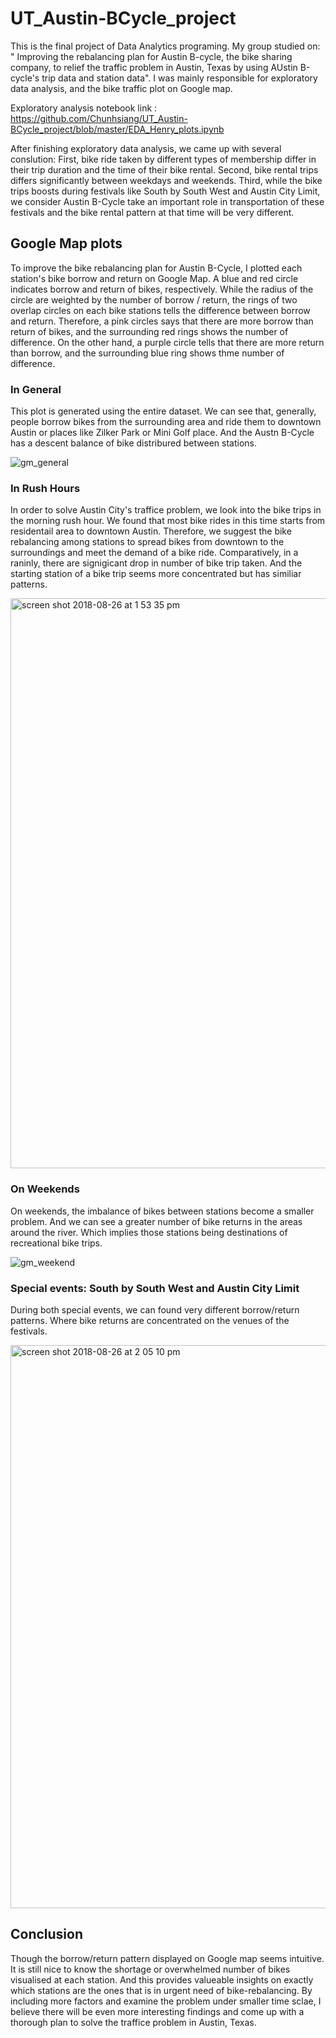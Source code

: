 # UT_Austin-BCycle_project

This is the final project of Data Analytics programing. My group studied on: " Improving the rebalancing plan for Austin B-cycle, the bike sharing company,  to relief the traffic problem in Austin, Texas by using AUstin B-cycle's trip data and station data". I was mainly responsible for exploratory data analysis, and the bike traffic plot on Google map.

Exploratory analysis notebook link : https://github.com/Chunhsiang/UT_Austin-BCycle_project/blob/master/EDA_Henry_plots.ipynb

After finishing exploratory data analysis, we came up with several conslution: First, bike ride taken by different types of membership differ in their trip duration and the time of their bike rental. Second, bike rental trips differs significantly between weekdays and weekends. Third, while the bike trips boosts during festivals like South by South West and Austin City Limit, we consider Austin B-Cycle take an important role in transportation of these festivals and the bike rental pattern at that time will be very different.


## Google Map plots 
To improve the bike rebalancing plan for Austin B-Cycle, I plotted each station's bike borrow and return on Google Map. A blue and red circle indicates borrow and return of bikes, respectively. While the radius of the circle are weighted by the number of borrow / return, the rings of two overlap circles on each bike stations tells the difference between borrow and return. Therefore, a pink circles says that there are more borrow than return of bikes, and the surrounding red rings shows the number of difference. On the other hand, a purple circle tells that there are more return than borrow, and the surrounding blue ring shows thme number of difference.


### In General 
This plot is generated using the entire dataset. We can see that, generally, people borrow bikes from the surrounding area and ride them to downtown Austin or places like Zilker Park or Mini Golf place. And the Austn B-Cycle has a descent balance of bike distribured between stations.

![gm_general](https://user-images.githubusercontent.com/31845611/44631808-d31cac80-a936-11e8-8ab7-bd2be3339d72.png)


### In Rush Hours
In order to solve Austin City's traffice problem, we look into the bike trips in the morning rush hour. We found that most bike rides in this time starts from residentail area to downtown Austin. Therefore, we suggest the bike rebalancing among stations to spread bikes from downtown to the surroundings and meet the demand of a bike ride. Comparatively, in a raninly, there are signigicant drop in number of bike trip taken. And the starting station of a bike trip seems more concentrated but has similiar patterns.

<img width="912" alt="screen shot 2018-08-26 at 1 53 35 pm" src="https://user-images.githubusercontent.com/31845611/44631858-7d94cf80-a937-11e8-90d5-f6f75e3771bc.png">


### On Weekends
On weekends, the imbalance of bikes between stations become a smaller problem. And we can see a greater number of bike returns in the areas around the river. Which implies those stations being destinations of recreational bike trips.

![gm_weekend](https://user-images.githubusercontent.com/31845611/44631942-cef18e80-a938-11e8-9593-a93260224259.png)


### Special events: South by South West and Austin City Limit
During both special events, we can found very different borrow/return patterns. Where bike returns are concentrated on the venues of the festivals.

<img width="901" alt="screen shot 2018-08-26 at 2 05 10 pm" src="https://user-images.githubusercontent.com/31845611/44631958-1e37bf00-a939-11e8-8893-d4ebb62e20c7.png">



## Conclusion
Though the borrow/return pattern displayed on Google map seems intuitive. It is still nice to know the shortage or overwhelmed number of bikes visualised at each station. And this provides valueable insights on exactly which stations are the ones that is in urgent need of bike-rebalancing. By including more factors and examine the problem under smaller time sclae, I believe there will be even more interesting findings and come up with a thorough plan to solve the traffice problem in Austin, Texas.
